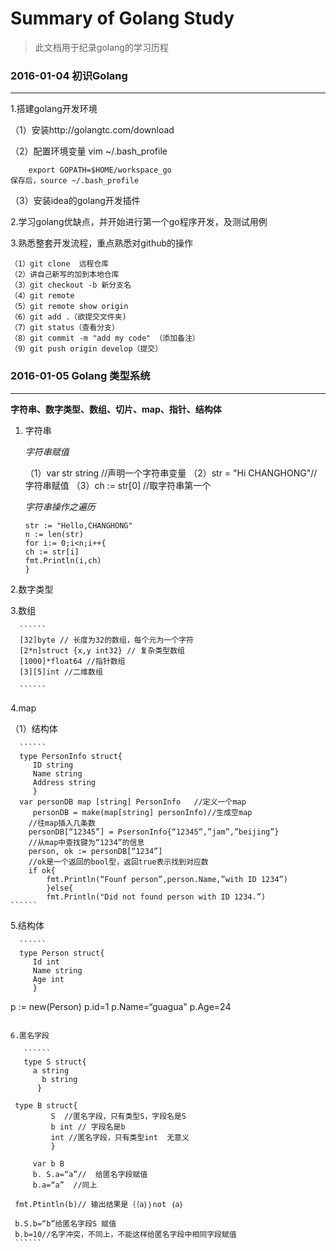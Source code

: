 # Summary of Golang Study

>  此文档用于纪录golang的学习历程

### 2016-01-04 初识Golang
   ------
   1.搭建golang开发环境
   
   （1）安装http://golangtc.com/download
   
   （2）配置环境变量
        vim ~/.bash_profile
        
        export GOPATH=$HOME/workspace_go
    保存后，source ~/.bash_profile
    
   （3）安装idea的golang开发插件
   
   2.学习golang优缺点，并开始进行第一个go程序开发，及测试用例
   
   3.熟悉整套开发流程，重点熟悉对github的操作
   
    （1）git clone  远程仓库
    （2）讲自己新写的加到本地仓库
    （3）git checkout -b 新分支名 
    （4）git remote
    （5）git remote show origin
    （6）git add .（欲提交文件夹)
    （7）git status（查看分支）
    （8）git commit -m "add my code" （添加备注）
    （9）git push origin develop（提交）
    
   ### 2016-01-05  Golang  类型系统
   -----
   **字符串、数字类型、数组、切片、map、指针、结构体**
   
   1. 字符串
   
      *字符串赋值*
	
    	（1）var str string //声明一个字符串变量
    	（2）str = "Hi CHANGHONG"// 字符串赋值
    	（3）ch := str[0] //取字符串第一个
    	
      *字符串操作之遍历*
      
      ``````
      str := "Hello,CHANGHONG"
      n := len(str)
      for i:= 0;i<n;i++{
      ch := str[i]
      fmt.Println(i,ch)
      }
      ``````
      
   2.数字类型
   
   3.数组
   
      ``````
      [32]byte // 长度为32的数组，每个元为一个字符
      [2*n]struct {x,y int32} // 复杂类型数组
      [1000]*float64 //指针数组
      [3][5]int //二维数组
      
      ``````
      
   4.map
   
   （1）结构体
   
      ``````
      type PersonInfo struct{
         ID string
         Name string
         Address string
         }
      var personDB map [string] PersonInfo   //定义一个map
         personDB = make(map[string] personInfo)//生成空map
		//往map插入几条数
		personDB[“12345”] = PsersonInfo{“12345”,”jam”,”beijing”}
		//从map中查找键为“1234”的信息
		person, ok := personDB[“1234”]
		//ok是一个返回的bool型，返回true表示找到对应数
		if ok{
			fmt.Println(“Founf person”,person.Name,”with ID 1234”)
			}else{
			fmt.Println("Did not found person with ID 1234.”)
	``````

   5.结构体
   
      ``````
      type Person struct{
         Id int
         Name string
         Age int
         } 

   p := new(Person)
   p.id=1
   p.Name=“guagua"
   p.Age=24
   ``````

   6.匿名字段
	
      ``````
      type S struct{
      	a string 
	      b string
         }
	
	type B struct{
      		S  //匿名字段，只有类型S，字段名是S
      		b int // 字段名是b
      		int //匿名字段，只有类型int  无意义
         	}

      	var b B
      	b. S.a=“a”//  给匿名字段赋值
      	b.a=“a”  //同上

   	fmt.Ptintln(b)// 输出结果是｛｛a｝｝not ｛a｝

   	b.S.b=“b”给匿名字段S 赋值
   	b.b=10//名字冲突，不同上，不能这样给匿名字段中相同字段赋值
	``````
